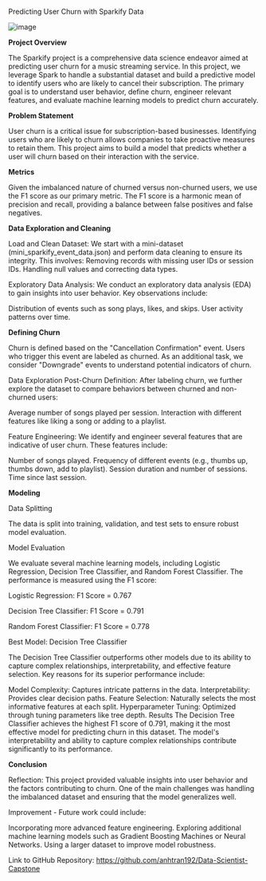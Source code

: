 Predicting User Churn with Sparkify Data

![image](https://github.com/anhtran192/Data-Scientist-Capstone/assets/147739264/1aa3b742-46f8-4349-87fe-81491d999848)

**Project Overview**

The Sparkify project is a comprehensive data science endeavor aimed at predicting user churn for a music streaming service. In this project, we leverage Spark to handle a substantial dataset and build a predictive model to identify users who are likely to cancel their subscription. The primary goal is to understand user behavior, define churn, engineer relevant features, and evaluate machine learning models to predict churn accurately.

**Problem Statement**

User churn is a critical issue for subscription-based businesses. Identifying users who are likely to churn allows companies to take proactive measures to retain them. This project aims to build a model that predicts whether a user will churn based on their interaction with the service.

**Metrics**

Given the imbalanced nature of churned versus non-churned users, we use the F1 score as our primary metric. The F1 score is a harmonic mean of precision and recall, providing a balance between false positives and false negatives.

**Data Exploration and Cleaning**

Load and Clean Dataset: We start with a mini-dataset (mini_sparkify_event_data.json) and perform data cleaning to ensure its integrity. This involves:
Removing records with missing user IDs or session IDs.
Handling null values and correcting data types.

Exploratory Data Analysis: We conduct an exploratory data analysis (EDA) to gain insights into user behavior. Key observations include:

Distribution of events such as song plays, likes, and skips.
User activity patterns over time.

**Defining Churn**

Churn is defined based on the "Cancellation Confirmation" event. Users who trigger this event are labeled as churned. As an additional task, we consider "Downgrade" events to understand potential indicators of churn.

Data Exploration Post-Churn Definition: After labeling churn, we further explore the dataset to compare behaviors between churned and non-churned users:

Average number of songs played per session.
Interaction with different features like liking a song or adding to a playlist.

Feature Engineering: We identify and engineer several features that are indicative of user churn. These features include:

Number of songs played.
Frequency of different events (e.g., thumbs up, thumbs down, add to playlist).
Session duration and number of sessions.
Time since last session.

**Modeling**

Data Splitting

The data is split into training, validation, and test sets to ensure robust model evaluation.

Model Evaluation

We evaluate several machine learning models, including Logistic Regression, Decision Tree Classifier, and Random Forest Classifier. The performance is measured using the F1 score:

Logistic Regression: F1 Score = 0.767

Decision Tree Classifier: F1 Score = 0.791

Random Forest Classifier: F1 Score = 0.778

Best Model: Decision Tree Classifier

The Decision Tree Classifier outperforms other models due to its ability to capture complex relationships, interpretability, and effective feature selection. Key reasons for its superior performance include:

Model Complexity: Captures intricate patterns in the data.
Interpretability: Provides clear decision paths.
Feature Selection: Naturally selects the most informative features at each split.
Hyperparameter Tuning: Optimized through tuning parameters like tree depth.
Results
The Decision Tree Classifier achieves the highest F1 score of 0.791, making it the most effective model for predicting churn in this dataset. The model's interpretability and ability to capture complex relationships contribute significantly to its performance.

**Conclusion**

Reflection: This project provided valuable insights into user behavior and the factors contributing to churn. One of the main challenges was handling the imbalanced dataset and ensuring that the model generalizes well.

Improvement - Future work could include:

Incorporating more advanced feature engineering.
Exploring additional machine learning models such as Gradient Boosting Machines or Neural Networks.
Using a larger dataset to improve model robustness.

Link to GitHub Repository: https://github.com/anhtran192/Data-Scientist-Capstone
